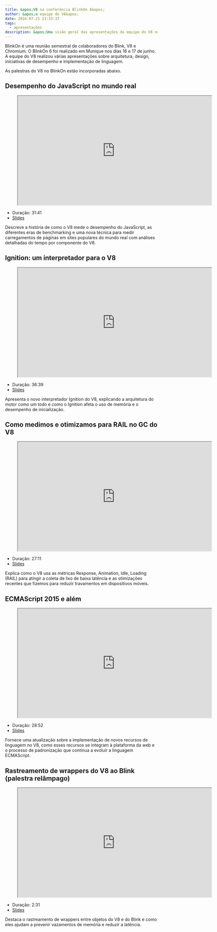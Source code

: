 ```yaml
---
title: &apos;V8 na conferência BlinkOn 6&apos;
author: &apos;a equipe do V8&apos;
date: 2016-07-21 13:33:37
tags:
  - apresentações
description: &apos;Uma visão geral das apresentações da equipe do V8 no BlinkOn 6.&apos;
---
```

BlinkOn é uma reunião semestral de colaboradores do Blink, V8 e Chromium. O BlinkOn 6 foi realizado em Munique nos dias 16 e 17 de junho. A equipe do V8 realizou várias apresentações sobre arquitetura, design, iniciativas de desempenho e implementação de linguagem.

<!--truncate-->
As palestras do V8 no BlinkOn estão incorporadas abaixo.

## Desempenho do JavaScript no mundo real

<figure>
  <div class="video video-16:9">
    <iframe src="https://www.youtube.com/embed/xCx4uC7mn6Y" width="640" height="360" loading="lazy"></iframe>
  </div>
</figure>

- Duração: 31:41
- [Slides](https://docs.google.com/presentation/d/14WZkWbkvtmZDEIBYP5H1GrbC9H-W3nJSg3nvpHwfG5U/edit)

Descreve a história de como o V8 mede o desempenho do JavaScript, as diferentes eras de benchmarking e uma nova técnica para medir carregamentos de páginas em sites populares do mundo real com análises detalhadas do tempo por componente do V8.

## Ignition: um interpretador para o V8

<figure>
  <div class="video video-16:9">
    <iframe src="https://www.youtube.com/embed/r5OWCtuKiAk" width="640" height="360" loading="lazy"></iframe>
  </div>
</figure>

- Duração: 36:39
- [Slides](https://docs.google.com/presentation/d/1OqjVqRhtwlKeKfvMdX6HaCIu9wpZsrzqpIVIwQSuiXQ/edit)

Apresenta o novo interpretador Ignition do V8, explicando a arquitetura do motor como um todo e como o Ignition afeta o uso de memória e o desempenho de inicialização.

## Como medimos e otimizamos para RAIL no GC do V8

<figure>
  <div class="video video-16:9">
    <iframe src="https://www.youtube.com/embed/VITAyGT-CJI" width="640" height="360" loading="lazy"></iframe>
  </div>
</figure>

- Duração: 27:11
- [Slides](https://docs.google.com/presentation/d/15EQ603eZWAnrf4i6QjPP7S3KF3NaL3aAaKhNUEatVzY/edit)

Explica como o V8 usa as métricas Response, Animation, Idle, Loading (RAIL) para atingir a coleta de lixo de baixa latência e as otimizações recentes que fizemos para reduzir travamentos em dispositivos móveis.

## ECMAScript 2015 e além

<figure>
  <div class="video video-16:9">
    <iframe src="https://www.youtube.com/embed/KrGOzEwqRDA" width="640" height="360" loading="lazy"></iframe>
  </div>
</figure>

- Duração: 28:52
- [Slides](https://docs.google.com/presentation/d/1o1wld5z0BM8RTqXASGYD3Rvov8PzrxySghmrGTYTgw0/edit)

Fornece uma atualização sobre a implementação de novos recursos de linguagem no V8, como esses recursos se integram à plataforma da web e o processo de padronização que continua a evoluir a linguagem ECMAScript.

## Rastreamento de wrappers do V8 ao Blink (palestra relâmpago)

<figure>
  <div class="video video-16:9">
    <iframe src="https://www.youtube.com/embed/PMDRfYw4UYQ?start=3204" width="640" height="360" loading="lazy"></iframe>
  </div>
</figure>

- Duração: 2:31
- [Slides](https://docs.google.com/presentation/d/1I6leiRm0ysSTqy7QWh33Gfp7_y4ngygyM2tDAqdF0fI/edit)

Destaca o rastreamento de wrappers entre objetos do V8 e do Blink e como eles ajudam a prevenir vazamentos de memória e reduzir a latência.
